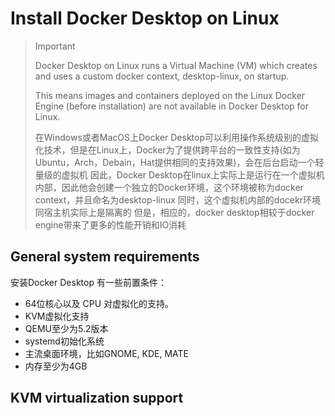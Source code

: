 # Install Docker Desktop on Linux

> Important
> 
> Docker Desktop on Linux runs a Virtual Machine (VM) which creates and uses a custom docker context, desktop-linux, on startup.
> 
> This means images and containers deployed on the Linux Docker Engine (before installation) are not available in Docker Desktop for Linux.
>
> 在Windows或者MacOS上Docker Desktop可以利用操作系统级别的虚拟化技术，但是在Linux上，Docker为了提供跨平台的一致性支持(如为Ubuntu，Arch，Debain，Hat提供相同的支持效果)，会在后台启动一个轻量级的虚拟机
> 因此，Docker Desktop在linux上实际上是运行在一个虚拟机内部，因此他会创建一个独立的Docker环境，这个环境被称为docker context，并且命名为desktop-linux
> 同时，这个虚拟机内部的docekr环境同宿主机实际上是隔离的
> 但是，相应的，docker desktop相较于docker engine带来了更多的性能开销和IO消耗

## General system requirements

安装Docker Desktop 有一些前置条件：
- 64位核心以及 CPU 对虚拟化的支持。
- KVM虚拟化支持
- QEMU至少为5.2版本
- systemd初始化系统
- 主流桌面环境，比如GNOME, KDE, MATE
- 内存至少为4GB

## KVM virtualization support
